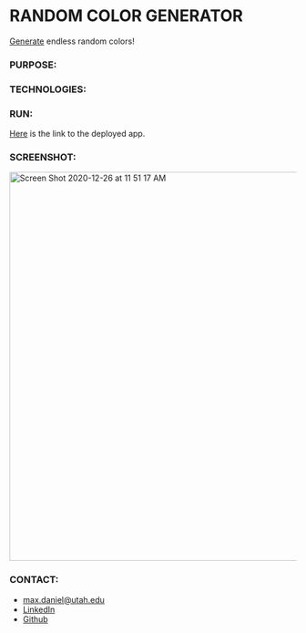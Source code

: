 # RANDOM COLOR GENERATOR
[Generate](https://findyourcolor.herokuapp.com/) endless random colors!

### PURPOSE:


### TECHNOLOGIES:


### RUN:
[Here](https://findyourcolor.herokuapp.com/) is the link to the deployed app.  

### SCREENSHOT:
<img width="682" alt="Screen Shot 2020-12-26 at 11 51 17 AM" src="https://user-images.githubusercontent.com/67847591/103179665-25da3c00-4843-11eb-83f2-ede6c42444d7.png">

### CONTACT:
* max.daniel@utah.edu
* [LinkedIn](https://www.linkedin.com/in/maximilian-daniel1/ "Link to LinkedIn page")
* [Github](https://github.com/maxonemillion "Link to Github page")
